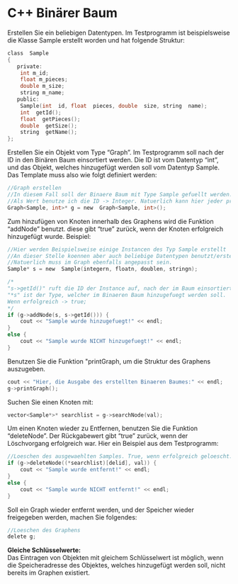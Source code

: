 ﻿# C++ Binärer Baum

Erstellen Sie ein beliebigen Datentypen. Im Testprogramm ist beispielsweise die Klasse Sample erstellt worden und hat folgende Struktur:

```c
class  Sample
{
   private:
   	int m_id;
   	float m_pieces;
   	double m_size;
   	string m_name;
   public:
   	Sample(int  id, float  pieces, double  size, string  name);
   	int  getId();
   	float  getPieces();
   	double  getSize();
   	string  getName();
};

```

Erstellen Sie ein Objekt vom Type “Graph”. Im Testprogramm soll nach der ID in den Binären Baum einsortiert werden. Die ID ist vom Datentyp “int”, und das Objekt, welches hinzugefügt werden soll vom Datentyp Sample. Das Template muss also wie folgt definiert werden:

```c
//Graph erstellen
//In diesem Fall soll der Binaere Baum mit Type Sample gefuellt werden.
//Als Wert benutze ich die ID -> Integer. Natuerlich kann hier jeder primitiver Type benutzt werden.
Graph<Sample, int>* g = new  Graph<Sample, int>();

```

Zum hinzufügen von Knoten innerhalb des Graphens wird die Funktion “addNode” benutzt. diese gibt “true” zurück, wenn der Knoten erfolgreich hinzugefügt wurde. Beispiel:

```c
//Hier werden Beispielsweise einige Instancen des Typ Sample erstellt
//An dieser Stelle koennen aber auch beliebige Datentypen benutzt/erstellt werden.
//Natuerlich muss im Graph ebenfalls angepasst sein.
Sample* s = new  Sample(integern, floatn, doublen, stringn);

/*
"s->getId()" ruft die ID der Instance auf, nach der im Baum einsortiert werden soll.
"*s" ist der Type, welcher im Binaeren Baum hinzugefuegt werden soll.
Wenn erfolgreich -> true;
*/
if (g->addNode(s, s->getId())) {
	cout << "Sample wurde hinzugefuegt!" << endl;
}
else {
	cout << "Sample wurde NICHT hinzugefuegt!" << endl;
}

```

Benutzen Sie die Funktion "printGraph, um die Struktur des Graphens auszugeben.

```c
cout << "Hier, die Ausgabe des erstellten Binaeren Baumes:" << endl;
g->printGraph();

```

Suchen Sie einen Knoten mit:

```c
vector<Sample*>* searchlist = g->searchNode(val);

```

Um einen Knoten wieder zu Entfernen, benutzen Sie die Funktion “deleteNode”. Der Rückgabewert gibt “true” zurück, wenn der Löschvorgang erfolgreich war. Hier ein Beispiel aus dem Testprogramm:

```c
//Loeschen des ausgewaehlten Samples. True, wenn erfolgreich geloescht.
if (g->deleteNode((*searchlist)[delid], val)) {
	cout << "Sample wurde entfernt!" << endl;
}
else {
	cout << "Sample wurde NICHT entfernt!" << endl;
}

```

Soll ein Graph wieder entfernt werden, und der Speicher wieder freigegeben werden, machen Sie folgendes:

```c
//Loeschen des Graphens
delete g;

```

**Gleiche Schlüsselwerte:**  
Das Eintragen von Objekten mit gleichem Schlüsselwert ist möglich, wenn die Speicheradresse des Objektes, welches hinzugefügt werden soll, nicht bereits im Graphen existiert.

